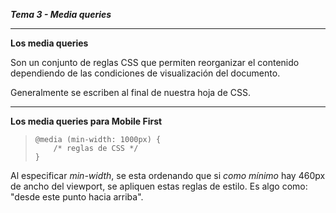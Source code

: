 ***Tema 3 - Media queries***

----------------------------------------------------------------
**Los media queries**

Son un conjunto de reglas CSS que permiten reorganizar el contenido dependiendo de las condiciones de visualización del documento.

Generalmente se escriben al final de nuestra hoja de CSS.

----------------------------------------------------------------
**Los media queries para Mobile First**

> ``@media (min-width: 1000px) {`` <br>
> ``    /* reglas de CSS */`` <br>
> ``}`` <br>

Al especificar *min-width*, se esta ordenando que si *como mínimo* hay 460px de ancho del viewport, se apliquen estas reglas de estilo. Es algo como: "desde este punto hacia arriba".